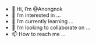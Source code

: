 - 👋 Hi, I’m @Anongnok
- 👀 I’m interested in ...
- 🌱 I’m currently learning ...
- 💞️ I’m looking to collaborate on ...
- 📫 How to reach me ...

<!---
Anongnok/Anongnok is a ✨ special ✨ repository because its `README.md` (this file) appears on your GitHub profile.
You can click the Preview link to take a look at your changes.
--->
